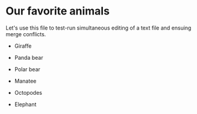 # Our favorite animals

Let's use this file to test-run simultaneous editing of a text file and ensuing merge conflicts.

- Giraffe
- Panda bear
- Polar bear
- Manatee

- Octopodes
- Elephant

